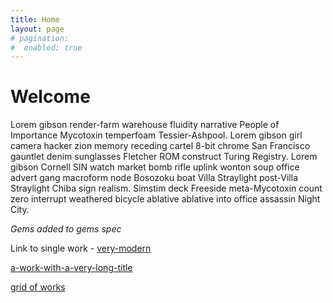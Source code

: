 ```yaml
---
title: Home
layout: page
# pagination:
#  enabled: true
---
```

# Welcome

Lorem gibson render-farm warehouse fluidity narrative People of Importance Mycotoxin temperfoam Tessier-Ashpool. Lorem gibson girl camera hacker zion memory receding cartel 8-bit chrome San Francisco gauntlet denim sunglasses Fletcher ROM construct Turing Registry. Lorem gibson Cornell SIN watch market bomb rifle uplink wonton soup office advert gang macroform node Bosozoku boat Villa Straylight post-Villa Straylight Chiba sign realism. Simstim deck Freeside meta-Mycotoxin count zero interrupt weathered bicycle ablative ablative into office assassin Night City.  

*Gems added to gems spec*


Link to single work - [very-modern](/works/very-modern)

[a-work-with-a-very-long-title](/works/a-work-with-a-very-long-title)  

[grid of works](/works/index)
